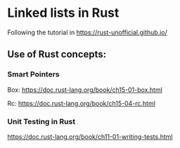 # Linked lists in Rust

Following the tutorial in https://rust-unofficial.github.io/

## Use of Rust concepts:

### Smart Pointers

Box<T>: https://doc.rust-lang.org/book/ch15-01-box.html

Rc<T>: https://doc.rust-lang.org/book/ch15-04-rc.html

### Unit Testing in Rust

https://doc.rust-lang.org/book/ch11-01-writing-tests.html